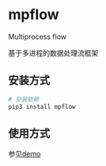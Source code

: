 # mpflow

Multiprocess flow

基于多进程的数据处理流框架

## 安装方式

```bash
# 安装依赖
pip3 install mpflow
```

## 使用方式

参见[demo](./demo)